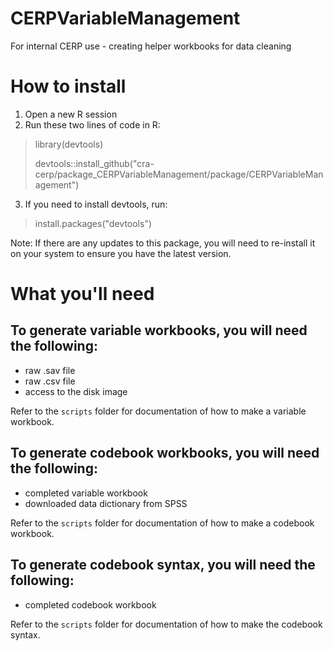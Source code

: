 # CERPVariableManagement
For internal CERP use - creating helper workbooks for data cleaning

# How to install
1. Open a new R session
2. Run these two lines of code in R:
>library(devtools)
>
>devtools::install_github("cra-cerp/package_CERPVariableManagement/package/CERPVariableManagement")
3. If you need to install devtools, run:
>install.packages("devtools")
>
Note: If there are any updates to this package, you will need to re-install it on your system to ensure you have the latest version.

# What you'll need
## To generate variable workbooks, you will need the following:
* raw .sav file
* raw .csv file
* access to the disk image

Refer to the `scripts` folder for documentation of how to make a variable workbook.

## To generate codebook workbooks, you will need the following:
* completed variable workbook
* downloaded data dictionary from SPSS

Refer to the `scripts` folder for documentation of how to make a codebook workbook.

## To generate codebook syntax, you will need the following:
* completed codebook workbook

Refer to the `scripts` folder for documentation of how to make the codebook syntax.

